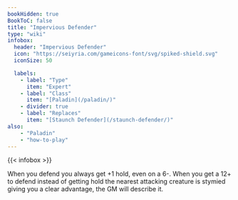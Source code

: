 ```yaml
---
bookHidden: true
BookToC: false
title: "Impervious Defender"
type: "wiki"
infobox:
  header: "Impervious Defender"
  icon: "https://seiyria.com/gameicons-font/svg/spiked-shield.svg"
  iconSize: 50

  labels:
    - label: "Type"
      item: "Expert"
    - label: "Class"
      item: "[Paladin](/paladin/)"
    - divider: true
    - label: "Replaces"
      item: "[Staunch Defender](/staunch-defender/)"
also:
    - "Paladin"
    - "how-to-play"
---
```


{{< infobox >}}

When you defend you always get +1 hold, even on a 6-. When you get a 12+ to defend instead of getting hold the nearest attacking creature is stymied giving you a clear advantage, the GM will describe it.